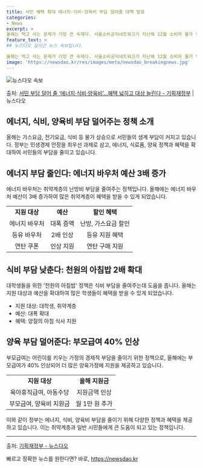 ```yaml
---
title: 서민 혜택 확대 에너지·식비·양육비 부담 덜어줄 대책 발표
categories:
- News
excerpt: >
올해는 먹고 사는 문제가 가장 큰 숙제다. 서울소비공익네트워크가 지난해 12월 소비자 물가 인식 현황에 대한…
feature_text: >
## 뉴스다오 실시간 뉴스 속보입니다.

올해는 먹고 사는 문제가 가장 큰 숙제다. 서울소비공익네트워크가 지난해 12월 소비자 물가 인식 현황에 대한…
image: 'https://newsdao.kr/res/images/meta/newsdao_breakingnews.jpg'
---
```


![뉴스다오 속보](https://newsdao.kr/res/images/meta/newsdao_breakingnews.jpg)

<p>출처: <a href="https://newsdao.kr/3084" rel="dofollow">서민 부담 덜어 줄 ‘에너지·식비·양육비’…혜택 넓히고 대상 늘린다 - 기획재정부</a> | 뉴스다오</p>

<h2 data-ke-size="size26">에너지, 식비, 양육비 부담 덜어주는 정책 소개</h2>

<p data-ke-size="size16">올해는 가스요금, 전기요금, 식비 등 물가 상승으로 서민들의 생계 부담이 커지고 있습니다. 정부는 민생경제 안정을 최우선 과제로 삼고, 에너지, 식료품, 양육 정책과 혜택을 확대하여 서민들의 부담을 줄이고 있습니다.</p>

<h2 data-ke-size="size24">에너지 부담 줄인다: 에너지 바우처 예산 3배 증가</h2>

<p data-ke-size="size16">에너지 바우처는 취약계층의 난방비 부담을 줄여주는 정책입니다. 올해에는 에너지 바우처 예산이 3배 증가하여 많은 취약계층이 혜택을 받을 수 있게 되었습니다.</p>

<table>
	<tr>
		<td style="text-align: center; height: 17px;"><b>지원 대상</b></td>
		<td style="text-align: center; height: 17px;"><b>예산</b></td>
		<td style="text-align: center; height: 17px;"><b>할인 혜택</b></td>
	</tr>
	<tr>
		<td style="text-align: center; height: 17px;">에너지 바우처</td>
		<td style="text-align: center; height: 17px;">대폭 증액</td>
		<td style="text-align: center; height: 17px;">난방, 가스요금 할인</td>
	</tr>
	<tr>
		<td style="text-align: center; height: 17px;">등유 바우처</td>
		<td style="text-align: center; height: 17px;">2배 인상</td>
		<td style="text-align: center; height: 17px;">등유 지원 혜택</td>
	</tr>
	<tr>
		<td style="text-align: center; height: 17px;">연탄 쿠폰</td>
		<td style="text-align: center; height: 17px;">인상 지원</td>
		<td style="text-align: center; height: 17px;">연탄 구매 지원</td>
	</tr>
</table>

<h2 data-ke-size="size24">식비 부담 낮춘다: 천원의 아침밥 2배 확대</h2>

<p data-ke-size="size16">대학생들을 위한 '천원의 아침밥' 정책은 식비 부담을 줄여주는데 도움을 줍니다. 올해는 지원 대상과 예산을 확대하여 많은 학생들이 혜택을 받을 수 있게 되었습니다.</p>

<ul>
	<li>지원 대상: 대학생, 취약계층</li>
	<li>예산: 대폭 확대</li>
	<li>혜택: 양질의 아침 식사 지원</li>
</ul>

<h2 data-ke-size="size24">양육 부담 덜어준다: 부모급여 40% 인상</h2>

<p data-ke-size="size16">부모급여는 어린이를 키우는 가정의 경제적 부담을 줄이기 위한 정책으로, 올해에는 부모급여가 40% 인상되어 더 많은 양육가정에 지원을 제공하고 있습니다.</p>

<table>
	<tr>
		<td style="text-align: center; height: 17px;"><b>지원 대상</b></td>
		<td style="text-align: center; height: 17px;"><b>올해 지원금</b></td>
	</tr>
	<tr>
		<td style="text-align: center; height: 17px;">육아휴직급여, 아동수당</td>
		<td style="text-align: center; height: 17px;">지원금액 인상</td>
	</tr>
	<tr>
		<td style="text-align: center; height: 17px;">부모급여, 양육비 지원금</td>
		<td style="text-align: center; height: 17px;">월 1만 원 추가</td>
	</tr>
</table>

<p data-ke-size="size16">이와 같이 정부는 에너지, 식비, 양육비 부담을 줄이기 위해 다양한 정책과 혜택을 제공하고 있습니다. 이는 취약계층과 일반 시민들에게 큰 도움이 되고 있는 정책입니다.</p>

<hr>
<p data-ke-size="size16">출처: <a href="https://newsdao.kr/3084">기획재정부 - 뉴스다오</a></p> 

빠르고 정확한 뉴스를 원한다면? 바로, <a href="https://newsdao.kr" rel="dofollow">https://newsdao.kr</a>


    

